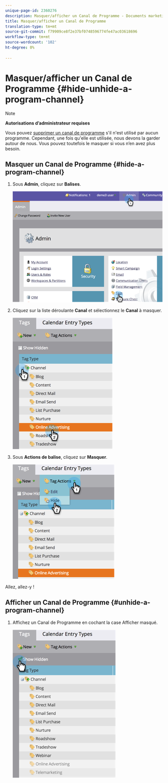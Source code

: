 ```yaml
---
unique-page-id: 2360276
description: Masquer/afficher un Canal de Programme - Documents marketing - Documentation du produit
title: Masquer/afficher un Canal de Programme
translation-type: tm+mt
source-git-commit: f79909ce8f2e37bf0748596774fe47ac03618696
workflow-type: tm+mt
source-wordcount: '102'
ht-degree: 0%

---
```



# Masquer/afficher un Canal de Programme {#hide-unhide-a-program-channel}

>[!NOTE]
>
>**Autorisations d’administrateur requises**

Vous pouvez [supprimer un canal de programme](/help/marketo/product-docs/administration/tags/delete-a-program-channel.md) s&#39;il n&#39;est utilisé par aucun programme.  Cependant, une fois qu&#39;elle est utilisée, nous devons la garder autour de nous.  Vous pouvez toutefois le masquer si vous n’en avez plus besoin.

## Masquer un Canal de Programme {#hide-a-program-channel}

1. Sous **Admin**, cliquez sur **Balises**.

   ![](assets/image2014-9-24-15-3a45-3a7.png)

1. Cliquez sur la liste déroulante **Canal** et sélectionnez le **Canal** à masquer.

   ![](assets/image2014-9-24-15-3a45-3a41.png)

1. Sous **Actions de balise**, cliquez sur **Masquer**.

   ![](assets/image2014-9-24-15-3a46-3a22.png)

Allez, allez-y !

## Afficher un Canal de Programme {#unhide-a-program-channel}

1. Affichez un Canal de Programme en cochant la case Afficher masqué.

   ![](assets/image2014-9-24-15-3a47-3a24.png)

